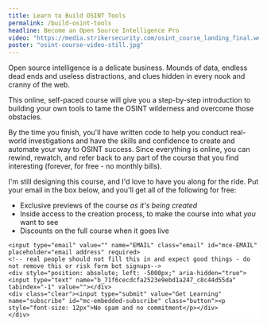 ```yaml
---
title: Learn to Build OSINT Tools
permalink: /build-osint-tools
headline: Become an Open Source Intelligence Pro
video: "https://media.strikersecurity.com/osint_course_landing_final.webm"
poster: "osint-course-video-still.jpg"
---
```


<!-- Google Experiments -->
<style>.async-hide { opacity: 0 !important} </style>
<script>(function(a,s,y,n,c,h,i,d,e){s.className+=' '+y;h.start=1*new Date;
h.end=i=function(){s.className=s.className.replace(RegExp(' ?'+y),'')};
(a[n]=a[n]||[]).hide=h;setTimeout(function(){i();h.end=null},c);h.timeout=c;
})(window,document.documentElement,'async-hide','dataLayer',500,
{'GTM-TT7S4LG':true});</script>

Open source intelligence is a delicate business. Mounds of data, endless dead ends and useless distractions, and clues hidden in every nook and cranny of the web.

This online, self-paced course will give you a step-by-step introduction to building your own tools to tame the OSINT wilderness and overcome those obstacles.

By the time you finish, you'll have written code to help you conduct real-world investigations and have the skills and confidence to create and automate your way to OSINT success. Since everything is online, you can rewind, rewatch, and refer back to any part of the course that you find interesting (forever, for free - no monthly bills).

I'm still designing this course, and I'd love to have you along for the ride. Put your email in the box below, and you'll get all of the following for free:

* Exclusive previews of the course *as it's being created*
* Inside access to the creation process, to make the course into what *you* want to see
* Discounts on the full course when it goes live

<!-- Begin MailChimp Signup Form -->
<link href="//cdn-images.mailchimp.com/embedcode/horizontal-slim-10_7.css" rel="stylesheet" type="text/css">
<style type="text/css">
	#mc_embed_signup{background:#fff; clear:left; font:14px Helvetica,Arial,sans-serif; width:100%;}
  #mc-embedded-subscribe.button{background-color:#b65555; height:60px; font-size: 24px;}
  #mc-embedded-subscribe.button:hover{background: #bc6e6e;}
  #mc_embed_signup input.email{height:60px; font-size: 20px;}
	/* Add your own MailChimp form style overrides in your site stylesheet or in this style block.
	   We recommend moving this block and the preceding CSS link to the HEAD of your HTML file. */
</style>
<div id="mc_embed_signup">
<form action="//strikersecurity.us13.list-manage.com/subscribe/post?u=71f6cecdcfa2523e9ebd1a247&amp;id=c8c44d55da" method="post" id="mc-embedded-subscribe-form" name="mc-embedded-subscribe-form" class="validate" target="_blank" novalidate>
    <div id="mc_embed_signup_scroll">

	<input type="email" value="" name="EMAIL" class="email" id="mce-EMAIL" placeholder="email address" required>
    <!-- real people should not fill this in and expect good things - do not remove this or risk form bot signups-->
    <div style="position: absolute; left: -5000px;" aria-hidden="true"><input type="text" name="b_71f6cecdcfa2523e9ebd1a247_c8c44d55da" tabindex="-1" value=""></div>
    <div class="clear"><input type="submit" value="Get Learning" name="subscribe" id="mc-embedded-subscribe" class="button"><p style="font-size: 12px">No spam and no commitment</p></div>
    </div>
</form>
</div>



<script type="text/javascript" defer="defer">
  $(document).ready(function() {
    $( "#mc-embedded-subscribe" ).click(function() {
      fbq('track', 'Lead', {});
      ga('send', 'event', 'MailingList', 'signup', 'OSINT Automation Course');
      window._dcq = window._dcq || [];
      window._dcq.push(["track", "OSINT Course Info Signup"]);
    });
  });
</script>


<!--End mc_embed_signup-->
